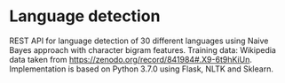 # Language detection

REST API for language detection of 30 different languages using Naive Bayes approach with character bigram features. Training data: Wikipedia data taken from https://zenodo.org/record/841984#.X9-6t9hKiUn. Implementation is based on Python 3.7.0 using Flask, NLTK and Sklearn. 
